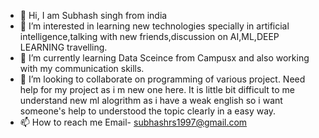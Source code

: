 - 👋 Hi, I am Subhash singh from india
- 👀 I’m interested in learning new technologies specially in artificial intelligence,talking with new friends,discussion on AI,ML,DEEP LEARNING travelling.
- 🌱 I’m currently learning Data Sceince from Campusx  and also working with my communication skills.
- 💞️ I’m looking to collaborate on programming of various project. Need help for my project as i m new one here. It is little bit difficult to me understand new ml alogrithm as i have a weak english so i want someone's help to understood the topic clearly in a easy way.
- 📫 How to reach me
Email- subhashrs1997@gmail.com
